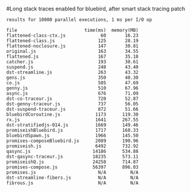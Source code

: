 #Long stack traces enabled for bluebird, after smart stack tracing patch

    results for 10000 parallel executions, 1 ms per I/O op

    file                         time(ms)  memory(MB)
    flattened-class-ctx.js             60       16.23
    flattened-class.js                125       28.19
    flattened-noclosure.js            147       30.81
    original.js                       163       34.55
    flattened.js                      167       35.18
    catcher.js                        193       30.61
    suspend.js                        248       43.40
    dst-streamline.js                 263       43.32
    gens.js                           350       40.30
    co.js                             505       47.69
    genny.js                          510       67.96
    async.js                          676       71.09
    dst-co-traceur.js                 720       52.87
    dst-genny-traceur.js              737       56.05
    dst-suspend-traceur.js            872       51.66
    bluebirdCoroutine.js             1173      119.30
    rx.js                            1641      267.55
    dst-stratifiedjs-014.js          1669      149.46
    promiseishBluebird.js            1717      168.33
    bluebirdSpawn.js                 1966      145.50
    promises-composeBluebird.js      2089      190.96
    promiseish.js                    6492      732.92
    qasync.js                       14186      534.88
    dst-qasync-traceur.js           18235      573.11
    promiseishQ.js                  24258      714.87
    promises-compose.js             56397      896.03
    promises.js                       N/A         N/A
    dst-streamline-fibers.js          N/A         N/A
    fibrous.js                        N/A         N/A